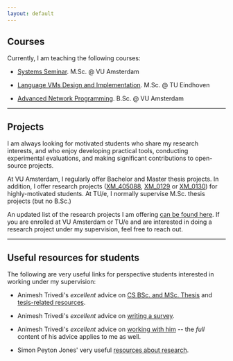 ```yaml
---
layout: default
---
```


## Courses

Currently, I am teaching the following courses:

* [Systems Seminar](https://studiegids.vu.nl/en/courses/2024-2025/XM_0122#/). M.Sc. @ VU Amsterdam

* [Language VMs Design and Implementation](https://research.tue.nl/en/courses/language-virtual-machines-design-and-implementation). M.Sc. @ TU Eindhoven

* [Advanced Network Programming](https://studiegids.vu.nl/en/Bachelor/2024-2025/computer-science/XB_0048#/). B.Sc. @ VU Amsterdam

---

## Projects

I am always looking for motivated students who share my research interests, and who enjoy developing practical tools, conducting experimental evaluations, and making significant contributions to open-source projects.

At VU Amsterdam, I regularly offer Bachelor and Master thesis projects. In addition, I offer research projects ([XM_405088](https://studiegids.vu.nl/EN/courses/2024-2025/XM_405088#/), [XM_0129](https://studiegids.vu.nl/EN/courses/2024-2025/XM_0129#/) or [XM_0130](https://studiegids.vu.nl/en/Master/2024-2025/computer-science-joint-degree/XM_0130#/)) for highly-motivated students. At TU/e, I normally supervise M.Sc. thesis projects (but no B.Sc.)

An updated list of the research projects I am offering [can be found here](https://docs.google.com/document/d/1k-wTpn1JyAtVg72pIrsOZnGdjrWzEz_CIExGq_6RCLI/edit). If you are enrolled at VU Amsterdam or TU/e and are interested in doing a research project under my supervision, feel free to reach out.


---

## Useful resources for students

The following are very useful links for perspective students interested in working under my supervision:

* Animesh Trivedi's _excellent_ advice on [CS BSc. and MSc. Thesis](https://animeshtrivedi.github.io/thesis-content-advice/) and [tesis-related resources](https://animeshtrivedi.github.io/thesis-resources/).

* Animesh Trivedi's _excellent_ advice on [writing a survey](https://animeshtrivedi.github.io/lit-study/).

* Animesh Trivedi's _excellent_ advice on [working with him](https://animeshtrivedi.github.io/advice/) -- the _full_ content of his advice applies to me as well.

* Simon Peyton Jones' very useful [resources about research](https://simon.peytonjones.org/research-skills/).
